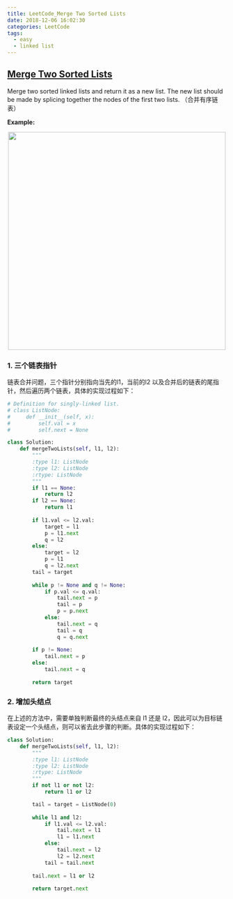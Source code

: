 ```yaml
---
title: LeetCode_Merge Two Sorted Lists
date: 2018-12-06 16:02:30
categories: LeetCode
tags: 
  - easy
  - linked list
---
```


## [Merge Two Sorted Lists](https://leetcode.com/problems/merge-two-sorted-lists/)

Merge two sorted linked lists and return it as a new list. The new list should be made by splicing together the nodes of the first two lists.
（合并有序链表）

<!--more-->

**Example:** 

<div align=center>
	<img src="/images/leetcode_21.png" width = "500" align=center/>
</div>

### 1. 三个链表指针
链表合并问题，三个指针分别指向当先的l1，当前的l2 以及合并后的链表的尾指针，然后遍历两个链表，具体的实现过程如下：

```python
# Definition for singly-linked list.
# class ListNode:
#     def __init__(self, x):
#         self.val = x
#         self.next = None

class Solution:
    def mergeTwoLists(self, l1, l2):
        """
        :type l1: ListNode
        :type l2: ListNode
        :rtype: ListNode
        """
        if l1 == None:
            return l2
        if l2 == None:
            return l1
        
        if l1.val <= l2.val:
            target = l1
            p = l1.next
            q = l2
        else:
            target = l2
            p = l1
            q = l2.next
        tail = target
        
        while p != None and q != None:
            if p.val <= q.val:
                tail.next = p
                tail = p
                p = p.next
            else:
                tail.next = q
                tail = q
                q = q.next
            
        if p != None:
            tail.next = p
        else:
            tail.next = q
        
        return target
```

### 2. 增加头结点
在上述的方法中，需要单独判断最终的头结点来自 l1 还是 l2，因此可以为目标链表设定一个头结点，则可以省去此步骤的判断。具体的实现过程如下：

```python
class Solution:
    def mergeTwoLists(self, l1, l2):
        """
        :type l1: ListNode
        :type l2: ListNode
        :rtype: ListNode
        """
        if not l1 or not l2:
        	return l1 or l2

        tail = target = ListNode(0)
        
        while l1 and l2:
            if l1.val <= l2.val:
                tail.next = l1
                l1 = l1.next
            else:
                tail.next = l2
                l2 = l2.next
            tail = tail.next
            
        tail.next = l1 or l2
        
        return target.next
```